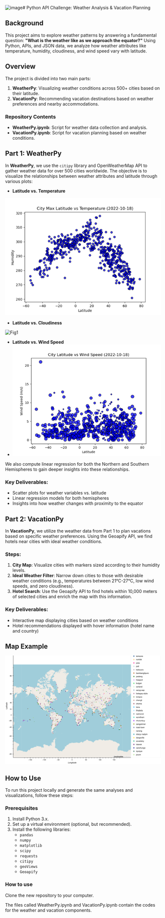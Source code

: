 ![image](https://github.com/user-attachments/assets/c6a20580-e8b4-4bdf-bf05-dada19564b79)# Python API Challenge: Weather Analysis & Vacation Planning

## Background
This project aims to explore weather patterns by answering a fundamental question: **"What is the weather like as we approach the equator?"** Using Python, APIs, and JSON data, we analyze how weather attributes like temperature, humidity, cloudiness, and wind speed vary with latitude.

## Overview
The project is divided into two main parts:
1. **WeatherPy**: Visualizing weather conditions across 500+ cities based on their latitude.
2. **VacationPy**: Recommending vacation destinations based on weather preferences and nearby accommodations.

### Repository Contents
- **WeatherPy.ipynb**: Script for weather data collection and analysis.
- **VacationPy.ipynb**: Script for vacation planning based on weather conditions.

## Part 1: WeatherPy

In **WeatherPy**, we use the `citipy` library and OpenWeatherMap API to gather weather data for over 500 cities worldwide. The objective is to visualize the relationships between weather attributes and latitude through various plots:
- **Latitude vs. Temperature**
  
![Fig1](output_data/Fig2.png)
  
- **Latitude vs. Cloudiness**
  
![Fig1](output_data/Fig2\3.png)

- **Latitude vs. Wind Speed**
- 
  ![Fig1](output_data/Fig4.png)

We also compute linear regression for both the Northern and Southern Hemispheres to gain deeper insights into these relationships.

### Key Deliverables:
- Scatter plots for weather variables vs. latitude
- Linear regression models for both hemispheres
- Insights into how weather changes with proximity to the equator

## Part 2: VacationPy

In **VacationPy**, we utilize the weather data from Part 1 to plan vacations based on specific weather preferences. Using the Geoapify API, we find hotels near cities with ideal weather conditions.

### Steps:
1. **City Map**: Visualize cities with markers sized according to their humidity levels.
2. **Ideal Weather Filter**: Narrow down cities to those with desirable weather conditions (e.g., temperatures between 21°C-27°C, low wind speeds, and zero cloudiness).
3. **Hotel Search**: Use the Geoapify API to find hotels within 10,000 meters of selected cities and enrich the map with this information.

### Key Deliverables:
- Interactive map displaying cities based on weather conditions
- Hotel recommendations displayed with hover information (hotel name and country)

## Map Example

![Map Example](output_data/sample_Map.png)

## How to Use

To run this project locally and generate the same analyses and visualizations, follow these steps:

### Prerequisites
1. Install Python 3.x.
2. Set up a virtual environment (optional, but recommended).
3. Install the following libraries:
   - `pandas`
   - `numpy`
   - `matplotlib`
   - `scipy`
   - `requests`
   - `citipy`
   - `geoViews`
   - `Geoapify`

### How to use


Clone the new repository to your computer.

The files called WeatherPy.ipynb and VacationPy.ipynb contain the codes for the weather and vacation components.
